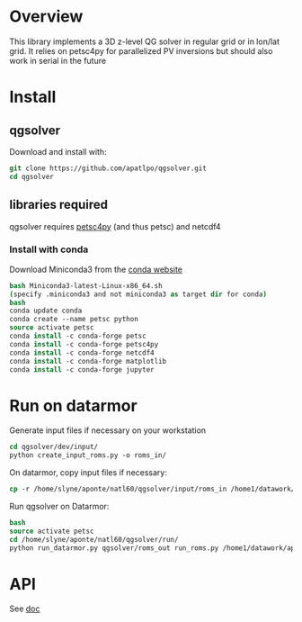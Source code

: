 # Overview

This library implements a 3D z-level QG solver in regular grid or in lon/lat 
grid.
It relies on petsc4py for parallelized PV inversions but should also work in serial
in the future


# Install

## qgsolver

Download and install with:
```csh
git clone https://github.com/apatlpo/qgsolver.git
cd qgsolver
```

## libraries required

qgsolver requires [petsc4py](https://bitbucket.org/petsc/petsc4py) (and thus petsc) and netcdf4

### Install with conda 

Download Miniconda3 from the [conda website](https://conda.io/miniconda.html)
```csh
bash Miniconda3-latest-Linux-x86_64.sh
(specify .miniconda3 and not miniconda3 as target dir for conda)
bash
conda update conda
conda create --name petsc python
source activate petsc
conda install -c conda-forge petsc
conda install -c conda-forge petsc4py
conda install -c conda-forge netcdf4
conda install -c conda-forge matplotlib
conda install -c conda-forge jupyter 
```

# Run on datarmor

Generate input files if necessary on your workstation
```csh
cd qgsolver/dev/input/
python create_input_roms.py -o roms_in/
```

On datarmor, copy input files if necessary:
```csh
cp -r /home/slyne/aponte/natl60/qgsolver/input/roms_in /home1/datawork/aponte/qgsolver/
```

Run qgsolver on Datarmor:
```csh
bash
source activate petsc
cd /home/slyne/aponte/natl60/qgsolver/run/
python run_datarmor.py qgsolver/roms_out run_roms.py /home1/datawork/aponte/qgsolver/roms_in/
```

# API

See [doc](http://qgsolver-doc.readthedocs.io/en/latest/)


